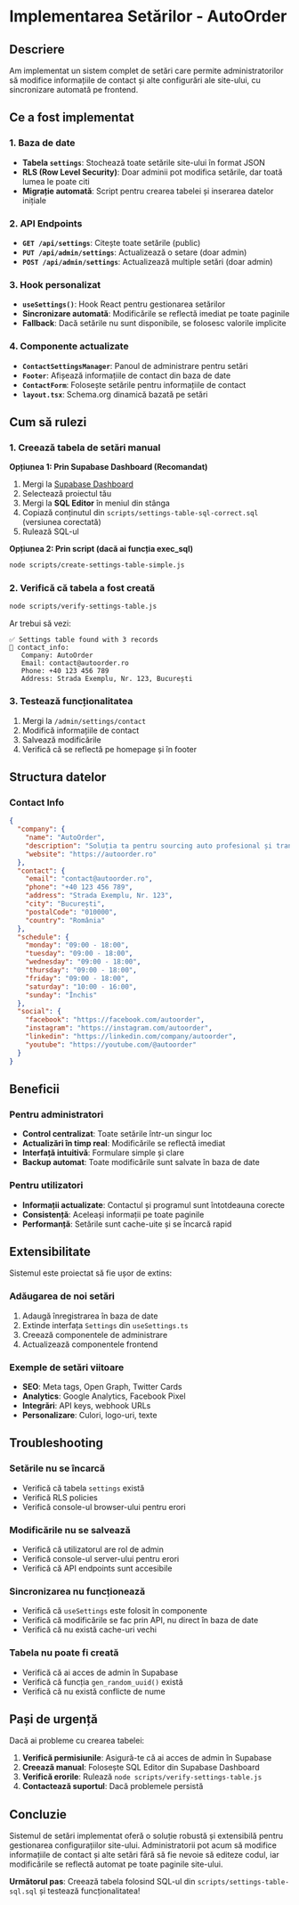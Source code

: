 # Implementarea Setărilor - AutoOrder

## Descriere

Am implementat un sistem complet de setări care permite administratorilor să modifice informațiile de contact și alte configurări ale site-ului, cu sincronizare automată pe frontend.

## Ce a fost implementat

### 1. Baza de date
- **Tabela `settings`**: Stochează toate setările site-ului în format JSON
- **RLS (Row Level Security)**: Doar adminii pot modifica setările, dar toată lumea le poate citi
- **Migrație automată**: Script pentru crearea tabelei și inserarea datelor inițiale

### 2. API Endpoints
- **`GET /api/settings`**: Citește toate setările (public)
- **`PUT /api/admin/settings`**: Actualizează o setare (doar admin)
- **`POST /api/admin/settings`**: Actualizează multiple setări (doar admin)

### 3. Hook personalizat
- **`useSettings()`**: Hook React pentru gestionarea setărilor
- **Sincronizare automată**: Modificările se reflectă imediat pe toate paginile
- **Fallback**: Dacă setările nu sunt disponibile, se folosesc valorile implicite

### 4. Componente actualizate
- **`ContactSettingsManager`**: Panoul de administrare pentru setări
- **`Footer`**: Afișează informațiile de contact din baza de date
- **`ContactForm`**: Folosește setările pentru informațiile de contact
- **`layout.tsx`**: Schema.org dinamică bazată pe setări

## Cum să rulezi

### 1. Creează tabela de setări manual

**Opțiunea 1: Prin Supabase Dashboard (Recomandat)**
1. Mergi la [Supabase Dashboard](https://supabase.com/dashboard)
2. Selectează proiectul tău
3. Mergi la **SQL Editor** în meniul din stânga
4. Copiază conținutul din `scripts/settings-table-sql-correct.sql` (versiunea corectată)
5. Rulează SQL-ul

**Opțiunea 2: Prin script (dacă ai funcția exec_sql)**
```bash
node scripts/create-settings-table-simple.js
```

### 2. Verifică că tabela a fost creată
```bash
node scripts/verify-settings-table.js
```

Ar trebui să vezi:
```
✅ Settings table found with 3 records
📝 contact_info:
   Company: AutoOrder
   Email: contact@autoorder.ro
   Phone: +40 123 456 789
   Address: Strada Exemplu, Nr. 123, București
```

### 3. Testează funcționalitatea
1. Mergi la `/admin/settings/contact`
2. Modifică informațiile de contact
3. Salvează modificările
4. Verifică că se reflectă pe homepage și în footer

## Structura datelor

### Contact Info
```json
{
  "company": {
    "name": "AutoOrder",
    "description": "Soluția ta pentru sourcing auto profesional și transparent",
    "website": "https://autoorder.ro"
  },
  "contact": {
    "email": "contact@autoorder.ro",
    "phone": "+40 123 456 789",
    "address": "Strada Exemplu, Nr. 123",
    "city": "București",
    "postalCode": "010000",
    "country": "România"
  },
  "schedule": {
    "monday": "09:00 - 18:00",
    "tuesday": "09:00 - 18:00",
    "wednesday": "09:00 - 18:00",
    "thursday": "09:00 - 18:00",
    "friday": "09:00 - 18:00",
    "saturday": "10:00 - 16:00",
    "sunday": "Închis"
  },
  "social": {
    "facebook": "https://facebook.com/autoorder",
    "instagram": "https://instagram.com/autoorder",
    "linkedin": "https://linkedin.com/company/autoorder",
    "youtube": "https://youtube.com/@autoorder"
  }
}
```

## Beneficii

### Pentru administratori
- **Control centralizat**: Toate setările într-un singur loc
- **Actualizări în timp real**: Modificările se reflectă imediat
- **Interfață intuitivă**: Formulare simple și clare
- **Backup automat**: Toate modificările sunt salvate în baza de date

### Pentru utilizatori
- **Informații actualizate**: Contactul și programul sunt întotdeauna corecte
- **Consistență**: Aceleași informații pe toate paginile
- **Performanță**: Setările sunt cache-uite și se încarcă rapid

## Extensibilitate

Sistemul este proiectat să fie ușor de extins:

### Adăugarea de noi setări
1. Adaugă înregistrarea în baza de date
2. Extinde interfața `Settings` din `useSettings.ts`
3. Creează componentele de administrare
4. Actualizează componentele frontend

### Exemple de setări viitoare
- **SEO**: Meta tags, Open Graph, Twitter Cards
- **Analytics**: Google Analytics, Facebook Pixel
- **Integrări**: API keys, webhook URLs
- **Personalizare**: Culori, logo-uri, texte

## Troubleshooting

### Setările nu se încarcă
- Verifică că tabela `settings` există
- Verifică RLS policies
- Verifică console-ul browser-ului pentru erori

### Modificările nu se salvează
- Verifică că utilizatorul are rol de admin
- Verifică console-ul server-ului pentru erori
- Verifică că API endpoints sunt accesibile

### Sincronizarea nu funcționează
- Verifică că `useSettings` este folosit în componente
- Verifică că modificările se fac prin API, nu direct în baza de date
- Verifică că nu există cache-uri vechi

### Tabela nu poate fi creată
- Verifică că ai acces de admin în Supabase
- Verifică că funcția `gen_random_uuid()` există
- Verifică că nu există conflicte de nume

## Pași de urgență

Dacă ai probleme cu crearea tabelei:

1. **Verifică permisiunile**: Asigură-te că ai acces de admin în Supabase
2. **Creează manual**: Folosește SQL Editor din Supabase Dashboard
3. **Verifică erorile**: Rulează `node scripts/verify-settings-table.js`
4. **Contactează suportul**: Dacă problemele persistă

## Concluzie

Sistemul de setări implementat oferă o soluție robustă și extensibilă pentru gestionarea configurațiilor site-ului. Administratorii pot acum să modifice informațiile de contact și alte setări fără să fie nevoie să editeze codul, iar modificările se reflectă automat pe toate paginile site-ului.

**Următorul pas**: Creează tabela folosind SQL-ul din `scripts/settings-table-sql.sql` și testează funcționalitatea!
